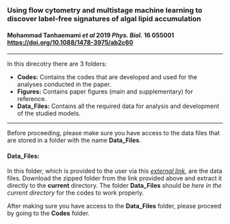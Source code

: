### **Using flow cytometry and multistage machine learning to discover label-free signatures of algal lipid accumulation**  
#### Mohammad Tanhaemami *et al* 2019 *Phys. Biol.* **16** 055001  https://doi.org/10.1088/1478-3975/ab2c60
-----------------------------------------------------------------------------------------------------------------------------------------
In this direcotry there are 3 folders:
- **Codes:** Contains the codes that are developed and used for the analyses conducted in the paper.
- **Figures:** Contains paper figures (main and supplementary) for reference.
- **Data\_Files:** Contains all the required data for analysis and development of the studied models.  
-----------------------------------------------------------------------------------------------------------------------------------------

Before proceeding, please make sure you have access to the data files that are stored in a folder with the name **Data_Files**.  

#### Data\_Files:  
In this folder, which is provided to the user via this [*external link*](https://colostate-my.sharepoint.com/:u:/g/personal/mtanha_colostate_edu/EUg3wuFUVp5Lo9hxVxBXV6MBWcvaO99eaZ1MriHnS178mA?e=6VoJHc), are the data files. Download the zipped folder from the link provided above and extract it directly to the **current** directory. The folder **Data\_Files** should be *here in the current directory* for the codes to work properly.  

After making sure you have access to the **Data\_Files** folder, please proceed by going to the **Codes** folder.
